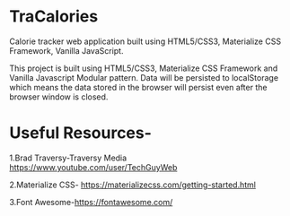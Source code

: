 # TraCalories

Calorie tracker web application built using HTML5/CSS3, Materialize CSS Framework, Vanilla JavaScript.

This project is built using HTML5/CSS3, Materialize CSS Framework and Vanilla Javascript Modular pattern. Data will be persisted to localStorage which means the data stored in the browser will persist even after the browser window is closed.

# Useful Resources-

1.Brad Traversy-Traversy Media https://www.youtube.com/user/TechGuyWeb

2.Materialize CSS- https://materializecss.com/getting-started.html

3.Font Awesome-https://fontawesome.com/
